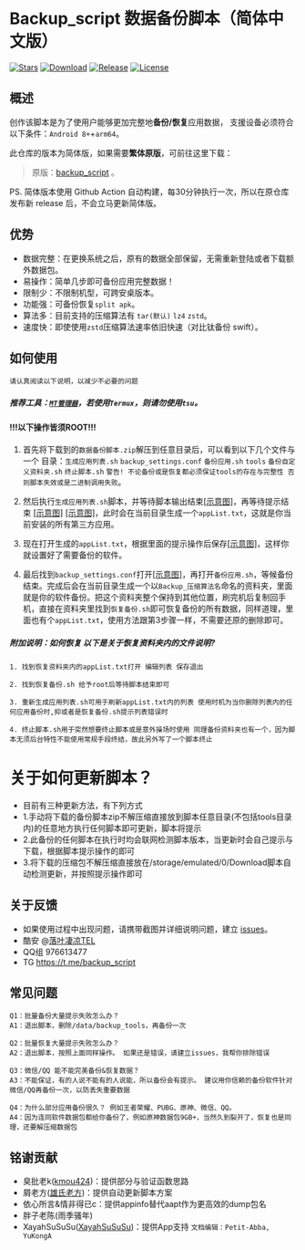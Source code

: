 # Backup_script 数据备份脚本（简体中文版）
[![Stars](https://img.shields.io/github/stars/YAWAsau/backup_script?label=stars)](https://github.com/YAWAsau)
[![Download](https://img.shields.io/github/downloads/YAWAsau/backup_script/total)](https://github.com/YAWAsau/backup_script/releases)
[![Release](https://img.shields.io/github/v/release/YAWAsau/backup_script?label=release)](https://github.com/YAWAsau/backup_script/releases/latest)
[![License](https://img.shields.io/github/license/YAWAsau/backup_script?label=License)](https://choosealicense.com/licenses/gpl-3.0)

## 概述

创作该脚本是为了使用户能够更加完整地**备份/恢复**应用数据，
支援设备必须符合以下条件：`Android 8+`+`arm64`。

此仓库的版本为简体版，如果需要**繁体原版**，可前往这里下载：
> 原版：[backup_script](https://github.com/YAWAsau/backup_script) 。

PS. 简体版本使用 Github Action 自动构建，每30分钟执行一次，所以在原仓库发布新 release 后，不会立马更新简体版。

## 优势

- 数据完整：在更换系统之后，原有的数据全部保留，无需重新登陆或者下载额外数据包。
- 易操作：简单几步即可备份应用完整数据！
- 限制少：不限制机型，可跨安桌版本。
- 功能强：可备份恢复`split apk`。
- 算法多：目前支持的压缩算法有 `tar(默认)` `lz4` `zstd`。
- 速度快：即使使用`zstd`压缩算法速率依旧快速（对比钛备份 swift）。

## 如何使用
`请认真阅读以下说明，以减少不必要的问题`

##### 推荐工具：[`MT管理器`](https://www.coolapk.com/apk/bin.mt.plus)，若使用`Termux`，则请勿使用`tsu`。

#### !!!以下操作皆须ROOT!!! ####

1. 首先将下载到的`数据备份脚本.zip`解压到任意目录后，可以看到以下几个文件与一个 目录：`生成应用列表.sh` `backup_settings.conf` `备份应用.sh` `tools` `备份自定义资料夹.sh` `终止脚本.sh` `警告! 不论备份或是恢复都必须保证tools的存在与完整性 否则脚本失效或是二进制调用失败`。

2. 然后执行`生成应用列表.sh`脚本，并等待脚本输出结束[[示意图]](https://raw.githubusercontent.com/YAWAsau/backup_script/0a08a49865fd9ec36d4fedd3e76ec68f841ff1d7/DCIM/Screenshot_20211230-185717_MT%E7%AE%A1%E7%90%86%E5%99%A8-01.jpeg)，再等待提示结束 [[示意图]](https://raw.githubusercontent.com/YAWAsau/backup_script/master/DCIM/Screenshot_20211230-190000_MT%E7%AE%A1%E7%90%86%E5%99%A8-01.jpeg) [[示意图]](https://raw.githubusercontent.com/YAWAsau/backup_script/master/DCIM/Screenshot_20211230-185941_MT%E7%AE%A1%E7%90%86%E5%99%A8-01.jpeg)，此时会在当前目录生成一个`appList.txt`，这就是你当前安装的所有第三方应用。

3. 现在打开生成的`appList.txt`，根据里面的提示操作后保存[[示意图]](https://github.com/Petit-Abba/backup_script_zh-CN//raw/main/File/Picture/3.png)，这样你就设置好了需要备份的软件。

4. 最后找到`backup_settings.conf`打开[[示意图]](https://raw.githubusercontent.com/YAWAsau/backup_script/master/DCIM/Screenshot_20211230-191248_MT%E7%AE%A1%E7%90%86%E5%99%A8-01.jpeg)，再打开`备份应用.sh`，等候备份结束。完成后会在当前目录生成一个以`Backup_压缩算法名`命名的资料夹，里面就是你的软件备份。把这个资料夹整个保持到其他位置，刷完机后复制回手机，直接在资料夹里找到`恢复备份.sh`即可恢复备份的所有数据，同样道理，里面也有个`appList.txt`，使用方法跟第3步骤一样，不需要还原的删除即可。

##### 附加说明：如何恢复 以下是关于恢复资料夹内的文件说明?
```
1. 找到恢复资料夹内的appList.txt打开 编辑列表 保存退出

2. 找到恢复备份.sh 给予root后等待脚本结束即可

3. 重新生成应用列表.sh可用于刷新appList.txt内的列表 使用时机为当你删除列表内的任何应用备份时,抑或者是恢复备份.sh提示列表错误时

4. 终止脚本.sh用于突然想要终止脚本或是意外操场时使用 同理备份资料夹也有一个，因为脚本无须后台特性不能使用常规手段终结，故此另外写了一个脚本终止
```
# 关于如何更新脚本？
- 目前有三种更新方法，有下列方式
- 1.手动将下载的备份脚本zip不解压缩直接放到脚本任意目录(不包括tools目录内)的任意地方执行任何脚本即可更新，脚本将提示
- 2.此备份的任何脚本在执行时均会联网检测脚本版本，当更新时会自己提示与下载，根据脚本提示操作的即可
- 3.将下载的压缩包不解压缩直接放在/storage/emulated/0/Download脚本自动检测更新，并按照提示操作即可

## 关于反馈
- 如果使用过程中出现问题，请携带截图并详细说明问题，建立 [issues](https://github.com/YAWAsau/backup_script/issues)。
- 酷安 @[落叶凄凉TEL](http://www.coolapk.com/u/2277637)
- QQ组 976613477
- TG https://t.me/backup_script

## 常见问题
```
Q1：批量备份大量提示失败怎么办？
A1：退出脚本，删除/data/backup_tools，再备份一次

Q2：批量恢复大量提示失败怎么办？
A2：退出脚本，按照上面同样操作。 如果还是错误，请建立issues，我帮你排除错误

Q3：微信/QQ 能不能完美备份&恢复数据？
A3：不能保证，有的人说不能有的人说能，所以备份会有提示。 建议用你信赖的备份软件针对微信/QQ再备份一次，以防丢失重要数据

Q4：为什么部分应用备份很久？ 例如王者荣耀、PUBG、原神、微信、QQ。
A4：因为连同软件数据包都给你备份了，例如原神数据包9GB+，当然久到裂开了，恢复也是同理，还要解压缩数据包
```

## 铭谢贡献
- 臭批老k([kmou424](https://github.com/kmou424))：提供部分与验证函数思路
- 屑老方([雄氏老方](http://www.coolapk.com/u/665894))：提供自动更新脚本方案
- 依心所言&情非得已c：提供appinfo替代aapt作为更高效的dump包名
- 胖子老陈(雨季骚年)
- XayahSuSuSu([XayahSuSuSu](https://github.com/XayahSuSuSu))：提供App支持
  `文档编辑：Petit-Abba, YuKongA`
